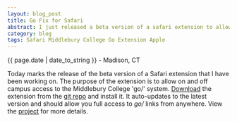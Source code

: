 ```yaml
---
layout: blog_post
title: Go Fix for Safari
abstract: I just released a beta version of a safari extension to allow on and off campus access to the 'go/' system implemented by Middlebury College.
category: blog
tags: Safari Middlebury College Go Extension Apple
---
```


{{ page.date | date_to_string }} - Madison, CT

Today marks the release of the beta version of a Safari extension that I have been working on. The purpose of the extension is to allow on and off campus access to the Middlebury College 'go/' system. [Download](https://raw.github.com/tnbeatty/Middlebury-Go-Fix/master/Middlebury%20Go%20Fix.safariextz) the extension from the [git repo](https://github.com/tnbeatty/Middlebury-Go-Fix) and install it. It auto-updates to the latest version and should allow you full access to *go/* links from anywhere. View the [project](/projects/2012/10/27/go-for-safari.html) for more details.